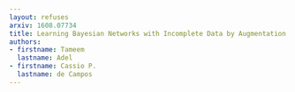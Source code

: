 ```yaml
---
layout: refuses
arxiv: 1608.07734
title: Learning Bayesian Networks with Incomplete Data by Augmentation
authors:
- firstname: Tameem
  lastname: Adel
- firstname: Cassio P.
  lastname: de Campos
---
```

